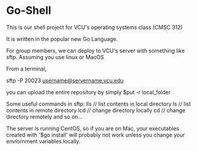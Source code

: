 # Go-Shell

This is our shell project for VCU's operating systems class (CMSC 312)

It is written in the popular new Go Language.

For group members, we can deploy to VCU's server with something like sftp.
Assuming you use linux or MacOS

From a terminal,

sftp -P 20023 username@servername.vcu.edu

you can upload the entire repository by simply 
$put -r local_folder

Some useful commands in sftp:
lls // list contents in local directory
ls // list contents in remote directory
lcd // change directory locally
cd // change directory remotely
and so on...

The server is running CentOS, so if you are on Mac, your executables created with '$go install' will probably not work unless you change your enviornment variables locally.
